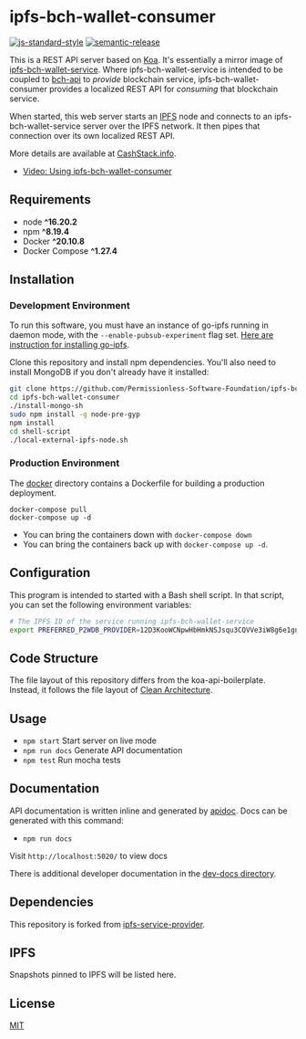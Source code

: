 # ipfs-bch-wallet-consumer

[![js-standard-style](https://img.shields.io/badge/code%20style-standard-brightgreen.svg)](http://standardjs.com) [![semantic-release](https://img.shields.io/badge/%20%20%F0%9F%93%A6%F0%9F%9A%80-semantic--release-e10079.svg)](https://github.com/semantic-release/semantic-release)

This is a REST API server based on [Koa](https://koajs.com/). It's essentially a mirror image of [ipfs-bch-wallet-service](https://github.com/Permissionless-Software-Foundation/ipfs-bch-wallet-service). Where ipfs-bch-wallet-service is intended to be coupled to [bch-api](https://github.com/Permissionless-Software-Foundation/bch-api) to _provide_ blockchain service, ipfs-bch-wallet-consumer provides a localized REST API for _consuming_ that blockchain service.

When started, this web server starts an [IPFS](https://ipfs.io) node and connects to an ipfs-bch-wallet-service server over the IPFS network. It then pipes that connection over its own localized REST API.

More details are available at [CashStack.info](https://CashStack.info).

- [Video: Using ipfs-bch-wallet-consumer](https://youtu.be/7ntMPuqAX64)

## Requirements

- node **^16.20.2**
- npm **^8.19.4**
- Docker **^20.10.8**
- Docker Compose **^1.27.4**

## Installation

### Development Environment

To run this software, you must have an instance of go-ipfs running in daemon mode, with the `--enable-pubsub-experiment` flag set. [Here are instruction for installing go-ipfs](https://gist.github.com/christroutner/a39f656850dc022b60f25c9663dd1cdd#install-ipfs).

Clone this repository and install npm dependencies. You'll also need to install MongoDB if you don't already have it installed:

```bash
git clone https://github.com/Permissionless-Software-Foundation/ipfs-bch-wallet-consumer
cd ipfs-bch-wallet-consumer
./install-mongo-sh
sudo npm install -g node-pre-gyp
npm install
cd shell-script
./local-external-ipfs-node.sh
```

### Production Environment

The [docker](./production/docker) directory contains a Dockerfile for building a production deployment.

```
docker-compose pull
docker-compose up -d
```

- You can bring the containers down with `docker-compose down`
- You can bring the containers back up with `docker-compose up -d`.

## Configuration

This program is intended to started with a Bash shell script. In that script, you can set the following environment variables:

```bash
# The IPFS ID of the service running ipfs-bch-wallet-service
export PREFERRED_P2WDB_PROVIDER=12D3KooWCNpwHbHmkNSJsqu3CQVVe3iW8g6e1gn3kWTPahj2igiy
```

## Code Structure

The file layout of this repository differs from the koa-api-boilerplate. Instead, it follows the file layout of [Clean Architecture](https://christroutner.github.io/trouts-blog/blog/clean-architecture).

## Usage

- `npm start` Start server on live mode
- `npm run docs` Generate API documentation
- `npm test` Run mocha tests

## Documentation

API documentation is written inline and generated by [apidoc](http://apidocjs.com/). Docs can be generated with this command:
- `npm run docs`

Visit `http://localhost:5020/` to view docs

There is additional developer documentation in the [dev-docs directory](./dev-docs).

## Dependencies

This repository is forked from [ipfs-service-provider](https://github.com/Permissionless-Software-Foundation/ipfs-service-provider).

## IPFS

Snapshots pinned to IPFS will be listed here.

## License

[MIT](./LICENSE.md)
